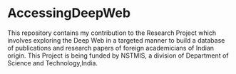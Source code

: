 # AccessingDeepWeb

This repository contains my contribution to the Research Project which involves exploring the Deep Web in a targeted manner to build a database of publications and research papers of foreign academicians of Indian origin.
This Project is being funded by NSTMIS, a division of Department of Science and Technology,India.
